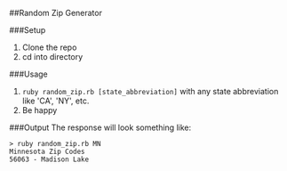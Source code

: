 ##Random Zip Generator

###Setup
1. Clone the repo
2. cd into directory

###Usage
1. `ruby random_zip.rb [state_abbreviation]` with any state abbreviation like 'CA', 'NY', etc.
2. Be happy

###Output
The response will look something like:
```
> ruby random_zip.rb MN
Minnesota Zip Codes
56063 - Madison Lake
```
